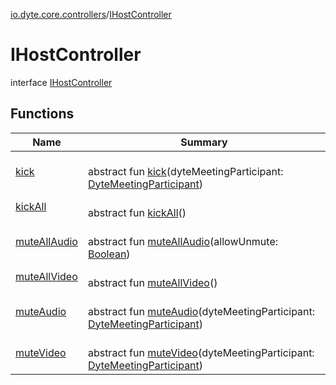 [io.dyte.core.controllers](../index.md)/[IHostController](index.md)

# IHostController


interface [IHostController](index.md)

## Functions

| Name | Summary |
|---|---|
| [kick](kick.md) | <br/>abstract fun [kick](kick.md)(dyteMeetingParticipant: [DyteMeetingParticipant](../../com.dyte.mobilecorekmm.models/-dyte-meeting-participant/index.md)) |
| [kickAll](kick-all.md) | <br/>abstract fun [kickAll](kick-all.md)() |
| [muteAllAudio](mute-all-audio.md) | <br/>abstract fun [muteAllAudio](mute-all-audio.md)(allowUnmute: [Boolean](https://kotlinlang.org/api/latest/jvm/stdlib/kotlin/-boolean/index.html)) |
| [muteAllVideo](mute-all-video.md) | <br/>abstract fun [muteAllVideo](mute-all-video.md)() |
| [muteAudio](mute-audio.md) | <br/>abstract fun [muteAudio](mute-audio.md)(dyteMeetingParticipant: [DyteMeetingParticipant](../../com.dyte.mobilecorekmm.models/-dyte-meeting-participant/index.md)) |
| [muteVideo](mute-video.md) | <br/>abstract fun [muteVideo](mute-video.md)(dyteMeetingParticipant: [DyteMeetingParticipant](../../com.dyte.mobilecorekmm.models/-dyte-meeting-participant/index.md)) |
